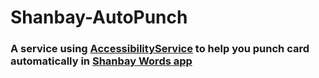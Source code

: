 # Shanbay-AutoPunch
### A service using [AccessibilityService](https://developer.android.com/reference/android/accessibilityservice/AccessibilityService.html) to help you punch card automatically in [Shanbay Words app](https://www.shanbay.com)
